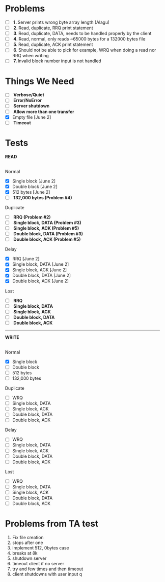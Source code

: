 # Problems
- [ ] <b> 1. </b> Server prints wrong byte array length (Alagu)
- [ ] <b> 2. </b> Read, duplicate, RRQ print statement
- [ ] <b> 3. </b> Read, duplicate, DATA, needs to be handled properly by the client
- [ ] <b> 4. </b> Read, normal, only reads ~65000 bytes for a 132000 bytes file
- [ ] <b> 5. </b> Read, duplicate, ACK print statement
- [ ] <b> 6. </b> Should not be able to pick for example, WRQ when doing a read nor RRQ when writing
- [ ] <b> 7. </b> Invalid block number input is not handled

# Things We Need

- [ ] <b> Verbose/Quiet </b>
- [ ] <b> Error/NoError </b>
- [ ] <b> Server shutdown </b>
- [ ] <b> Allow more than one transfer </b>
- [x] Empty file [June 2]
- [ ] <b> Timeout </b>

# Tests

<b> READ </b><br><br>

Normal <br>
- [x] Single block [June 2]
- [x] Double block [June 2]
- [x] 512 bytes [June 2]
- [ ] <b> 132,000 bytes (Problem #4) </b>

Duplicate <br>
- [ ] <b> RRQ (Problem #2) </b>
- [ ] <b> Single block, DATA (Problem #3) </b>
- [ ] <b> Single block, ACK (Problem #5) </b>
- [ ] <b> Double block, DATA (Problem #3) </b>
- [ ] <b> Double block, ACK (Problem #5) </b>

Delay <br>
- [x] RRQ [June 2]
- [x] Single block, DATA [June 2]
- [x] Single block, ACK [June 2]
- [x] Double block, DATA [June 2]
- [x] Double block, ACK [June 2]

Lost <br>
- [ ] <b> RRQ </b>
- [ ] <b> Single block, DATA </b>
- [ ] <b> Single block, ACK </b>
- [ ] <b> Double block, DATA </b>
- [ ] <b> Double block, ACK </b>

<hr>

<b> WRITE </b><br><br>

Normal <br>
- [x] Single block
- [ ] Double block
- [ ] 512 bytes
- [ ] 132,000 bytes

Duplicate <br>
- [ ] WRQ
- [ ] Single block, DATA
- [ ] Single block, ACK
- [ ] Double block, DATA
- [ ] Double block, ACK

Delay <br>
- [ ] WRQ
- [ ] Single block, DATA
- [ ] Single block, ACK
- [ ] Double block, DATA
- [ ] Double block, ACK

Lost <br>
- [ ] WRQ
- [ ] Single block, DATA
- [ ] Single block, ACK
- [ ] Double block, DATA
- [ ] Double block, ACK

# Problems from TA test

1. Fix file creation
2. stops after one
3. implement 512, 0bytes case
4. breaks at 8k
5. shutdown server
6. timeout client if no server
7. try and few times and then timeout
8. client shutdowns with user input q
